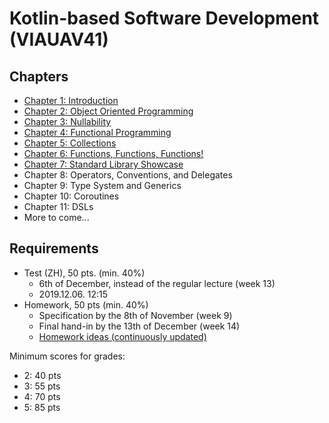 # Kotlin-based Software Development (VIAUAV41)

## Chapters

- [Chapter 1: Introduction](./material/1.md)
- [Chapter 2: Object Oriented Programming](./material/2.md)
- [Chapter 3: Nullability](./material/3.md)
- [Chapter 4: Functional Programming](./material/4.md)
- [Chapter 5: Collections](./material/5.md)
- [Chapter 6: Functions, Functions, Functions!](./material/6.md)
- [Chapter 7: Standard Library Showcase](./material/7.md)
- Chapter 8: Operators, Conventions, and Delegates
- Chapter 9: Type System and Generics
- Chapter 10: Coroutines
- Chapter 11: DSLs
- More to come...

## Requirements

- Test (ZH), 50 pts. (min. 40%)
    - 6th of December, instead of the regular lecture (week 13)
    - 2019.12.06. 12:15
- Homework, 50 pts (min. 40%)
    - Specification by the 8th of November (week 9)
    - Final hand-in by the 13th of December (week 14)
    - [Homework ideas (continuously updated)](./homework.md)

Minimum scores for grades: 

- 2: 40 pts
- 3: 55 pts
- 4: 70 pts
- 5: 85 pts
